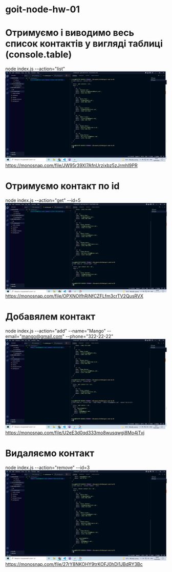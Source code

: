 # goit-node-hw-01

# Отримуємо і виводимо весь список контактів у вигляді таблиці (console.table)

node index.js --action="list"
![Image alt](https://github.com/RomanKhrapai/goit-node-hw-01/raw/main/image/list.png)
https://monosnap.com/file/JW95r39Xl7AfnUrzixbz5zJrmhl9PR

# Отримуємо контакт по id

node index.js --action="get" --id=5
![Image alt](https://github.com/RomanKhrapai/goit-node-hw-01/raw/main/image/get.png)
https://monosnap.com/file/OPXNOIfhRjNfCZFLfm3crTV2QusRVX

# Добавялем контакт

node index.js --action="add" --name="Mango" --email="mango@gmail.com" --phone="322-22-22"
![Image alt](https://github.com/RomanKhrapai/goit-node-hw-01/raw/main/image/add.png)
https://monosnap.com/file/U2eE3d0qd333mo8wusqwgi8Mo4jTvj

# Видаляємо контакт

node index.js --action="remove" --id=3
![Image alt](https://github.com/RomanKhrapai/goit-node-hw-01/raw/main/image/remove.png)
https://monosnap.com/file/27rY8NKOHY9trKOFJ0hDl1JBdRY3Bc
